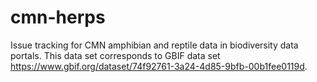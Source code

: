 # cmn-herps
Issue tracking for CMN amphibian and reptile data in biodiversity data portals. This data set corresponds to GBIF data set https://www.gbif.org/dataset/74f92761-3a24-4d85-9bfb-00b1fee0119d.

